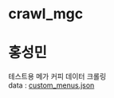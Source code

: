# crawl_mgc
# 홍성민
테스트용 메가 커피 데이터 크롤링</br>
data : [custom_menus.json
](https://github.com/Roni81/crawl_mgc/blob/main/custom_menus.json)
